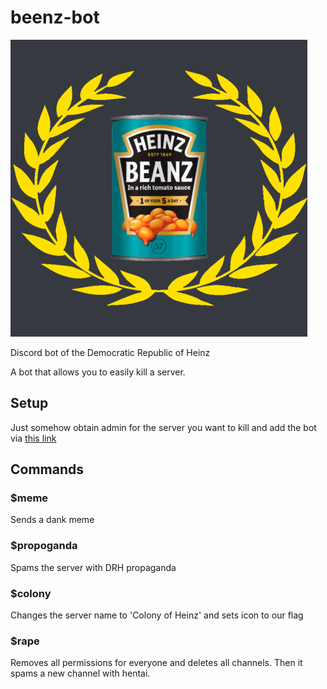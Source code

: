 # beenz-bot

![flag of the DRH](assets/flag.png)

Discord bot of the Democratic Republic of Heinz

A bot that allows you to easily kill a server.

## Setup
Just somehow obtain admin for the server you want to kill and add the bot via [this link](https://discordapp.com/api/oauth2/authorize?client_id=684481896822210560&permissions=8&scope=bot)

## Commands

### $meme
Sends a dank meme

### $propoganda
Spams the server with DRH propaganda

### $colony
Changes the server name to 'Colony of Heinz' and sets icon to our flag

### $rape
Removes all permissions for everyone and deletes all channels. Then it spams a new channel with hentai.
